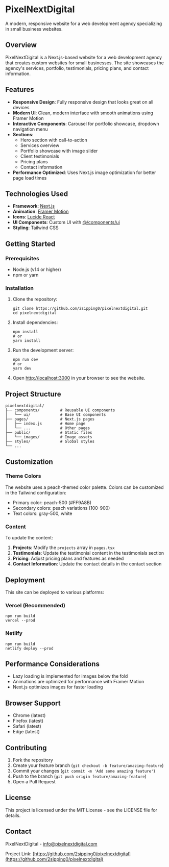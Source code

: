# PixelNextDigital

A modern, responsive website for a web development agency specializing in small business websites.

## Overview

PixelNextDigital is a Next.js-based website for a web development agency that creates custom websites for small businesses. The site showcases the agency's services, portfolio, testimonials, pricing plans, and contact information.

## Features

- **Responsive Design**: Fully responsive design that looks great on all devices
- **Modern UI**: Clean, modern interface with smooth animations using Framer Motion
- **Interactive Components**: Carousel for portfolio showcase, dropdown navigation menu
- **Sections**:
  - Hero section with call-to-action
  - Services overview
  - Portfolio showcase with image slider
  - Client testimonials
  - Pricing plans
  - Contact information
- **Performance Optimized**: Uses Next.js image optimization for better page load times

## Technologies Used

- **Framework**: [Next.js](https://nextjs.org/)
- **Animation**: [Framer Motion](https://www.framer.com/motion/)
- **Icons**: [Lucide React](https://lucide.dev/)
- **UI Components**: Custom UI with [@/components/ui](https://github.com/shadcn/ui)
- **Styling**: Tailwind CSS

## Getting Started

### Prerequisites

- Node.js (v14 or higher)
- npm or yarn

### Installation

1. Clone the repository:
   ```
   git clone https://github.com/2sipping0/pixelnextdigital.git
   cd pixelnextdigital
   ```

2. Install dependencies:
   ```
   npm install
   # or
   yarn install
   ```

3. Run the development server:
   ```
   npm run dev
   # or
   yarn dev
   ```

4. Open [http://localhost:3000](http://localhost:3000) in your browser to see the website.

## Project Structure

```
pixelnextdigital/
├── components/         # Reusable UI components
│   └── ui/             # Base UI components
├── pages/              # Next.js pages
│   ├── index.js        # Home page
│   └── ...             # Other pages
├── public/             # Static files
│   └── images/         # Image assets
├── styles/             # Global styles
└── ...
```

## Customization

### Theme Colors

The website uses a peach-themed color palette. Colors can be customized in the Tailwind configuration:

- Primary color: peach-500 (#FF9A8B)
- Secondary colors: peach variations (100-900)
- Text colors: gray-500, white

### Content

To update the content:

1. **Projects**: Modify the `projects` array in `pages.tsx`
2. **Testimonials**: Update the testimonial content in the testimonials section
3. **Pricing**: Adjust pricing plans and features as needed
4. **Contact Information**: Update the contact details in the contact section

## Deployment

This site can be deployed to various platforms:

### Vercel (Recommended)

```
npm run build
vercel --prod
```

### Netlify

```
npm run build
netlify deploy --prod
```

## Performance Considerations

- Lazy loading is implemented for images below the fold
- Animations are optimized for performance with Framer Motion
- Next.js optimizes images for faster loading

## Browser Support

- Chrome (latest)
- Firefox (latest)
- Safari (latest)
- Edge (latest)

## Contributing

1. Fork the repository
2. Create your feature branch (`git checkout -b feature/amazing-feature`)
3. Commit your changes (`git commit -m 'Add some amazing feature'`)
4. Push to the branch (`git push origin feature/amazing-feature`)
5. Open a Pull Request

## License

This project is licensed under the MIT License - see the LICENSE file for details.

## Contact

PixelNextDigital - [info@pixelnextdigital.com](mailto:info@pixelnextdigital.com)

Project Link: [https://github.com/2sipping0/pixelnextdigital](https://github.com/2sipping0/pixelnextdigital)